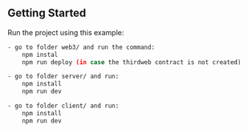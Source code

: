 ## Getting Started

Run the project using this example:

```bash
- go to folder web3/ and run the command: 
    npm instal
    npm run deploy (in case the thirdweb contract is not created)

- go to folder server/ and run: 
    npm install
    npm run dev

- go to folder client/ and run: 
    npm install
    npm run dev
